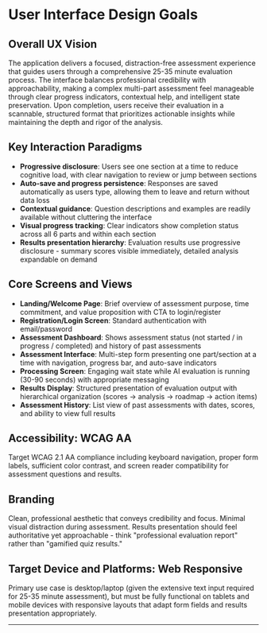 # User Interface Design Goals

## Overall UX Vision

The application delivers a focused, distraction-free assessment experience that guides users through a comprehensive 25-35 minute evaluation process. The interface balances professional credibility with approachability, making a complex multi-part assessment feel manageable through clear progress indicators, contextual help, and intelligent state preservation. Upon completion, users receive their evaluation in a scannable, structured format that prioritizes actionable insights while maintaining the depth and rigor of the analysis.

## Key Interaction Paradigms

- **Progressive disclosure**: Users see one section at a time to reduce cognitive load, with clear navigation to review or jump between sections
- **Auto-save and progress persistence**: Responses are saved automatically as users type, allowing them to leave and return without data loss
- **Contextual guidance**: Question descriptions and examples are readily available without cluttering the interface
- **Visual progress tracking**: Clear indicators show completion status across all 6 parts and within each section
- **Results presentation hierarchy**: Evaluation results use progressive disclosure - summary scores visible immediately, detailed analysis expandable on demand

## Core Screens and Views

- **Landing/Welcome Page**: Brief overview of assessment purpose, time commitment, and value proposition with CTA to login/register
- **Registration/Login Screen**: Standard authentication with email/password
- **Assessment Dashboard**: Shows assessment status (not started / in progress / completed) and history of past assessments
- **Assessment Interface**: Multi-step form presenting one part/section at a time with navigation, progress bar, and auto-save indicators
- **Processing Screen**: Engaging wait state while AI evaluation is running (30-90 seconds) with appropriate messaging
- **Results Display**: Structured presentation of evaluation output with hierarchical organization (scores → analysis → roadmap → action items)
- **Assessment History**: List view of past assessments with dates, scores, and ability to view full results

## Accessibility: WCAG AA

Target WCAG 2.1 AA compliance including keyboard navigation, proper form labels, sufficient color contrast, and screen reader compatibility for assessment questions and results.

## Branding

Clean, professional aesthetic that conveys credibility and focus. Minimal visual distraction during assessment. Results presentation should feel authoritative yet approachable - think "professional evaluation report" rather than "gamified quiz results."

## Target Device and Platforms: Web Responsive

Primary use case is desktop/laptop (given the extensive text input required for 25-35 minute assessment), but must be fully functional on tablets and mobile devices with responsive layouts that adapt form fields and results presentation appropriately.

---
